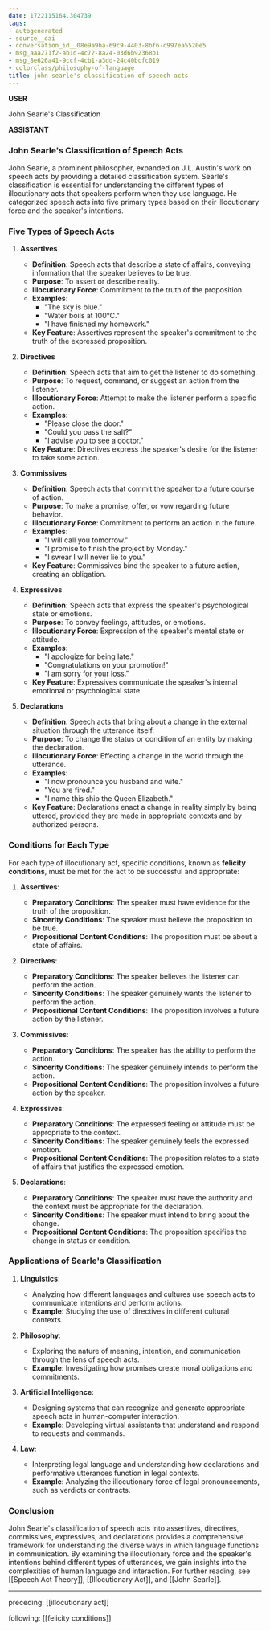 ```yaml
---
date: 1722115164.304739
tags:
- autogenerated
- source__oai
- conversation_id__08e9a9ba-69c9-4403-8bf6-c997ea5520e5
- msg_aaa271f2-ab1d-4c72-8a24-03d6b92368b1
- msg_8e626a41-9ccf-4cb1-a3dd-24c40bcfc019
- colorclass/philosophy-of-language
title: john searle's classification of speech acts
---
```


**USER**

John Searle's Classification


**ASSISTANT**

### John Searle's Classification of Speech Acts

John Searle, a prominent philosopher, expanded on J.L. Austin's work on speech acts by providing a detailed classification system. Searle's classification is essential for understanding the different types of illocutionary acts that speakers perform when they use language. He categorized speech acts into five primary types based on their illocutionary force and the speaker's intentions.

### Five Types of Speech Acts

1. **Assertives**
   - **Definition**: Speech acts that describe a state of affairs, conveying information that the speaker believes to be true.
   - **Purpose**: To assert or describe reality.
   - **Illocutionary Force**: Commitment to the truth of the proposition.
   - **Examples**:
     - "The sky is blue."
     - "Water boils at 100°C."
     - "I have finished my homework."
   - **Key Feature**: Assertives represent the speaker's commitment to the truth of the expressed proposition.

2. **Directives**
   - **Definition**: Speech acts that aim to get the listener to do something.
   - **Purpose**: To request, command, or suggest an action from the listener.
   - **Illocutionary Force**: Attempt to make the listener perform a specific action.
   - **Examples**:
     - "Please close the door."
     - "Could you pass the salt?"
     - "I advise you to see a doctor."
   - **Key Feature**: Directives express the speaker's desire for the listener to take some action.

3. **Commissives**
   - **Definition**: Speech acts that commit the speaker to a future course of action.
   - **Purpose**: To make a promise, offer, or vow regarding future behavior.
   - **Illocutionary Force**: Commitment to perform an action in the future.
   - **Examples**:
     - "I will call you tomorrow."
     - "I promise to finish the project by Monday."
     - "I swear I will never lie to you."
   - **Key Feature**: Commissives bind the speaker to a future action, creating an obligation.

4. **Expressives**
   - **Definition**: Speech acts that express the speaker's psychological state or emotions.
   - **Purpose**: To convey feelings, attitudes, or emotions.
   - **Illocutionary Force**: Expression of the speaker's mental state or attitude.
   - **Examples**:
     - "I apologize for being late."
     - "Congratulations on your promotion!"
     - "I am sorry for your loss."
   - **Key Feature**: Expressives communicate the speaker's internal emotional or psychological state.

5. **Declarations**
   - **Definition**: Speech acts that bring about a change in the external situation through the utterance itself.
   - **Purpose**: To change the status or condition of an entity by making the declaration.
   - **Illocutionary Force**: Effecting a change in the world through the utterance.
   - **Examples**:
     - "I now pronounce you husband and wife."
     - "You are fired."
     - "I name this ship the Queen Elizabeth."
   - **Key Feature**: Declarations enact a change in reality simply by being uttered, provided they are made in appropriate contexts and by authorized persons.

### Conditions for Each Type

For each type of illocutionary act, specific conditions, known as **felicity conditions**, must be met for the act to be successful and appropriate:

1. **Assertives**:
   - **Preparatory Conditions**: The speaker must have evidence for the truth of the proposition.
   - **Sincerity Conditions**: The speaker must believe the proposition to be true.
   - **Propositional Content Conditions**: The proposition must be about a state of affairs.

2. **Directives**:
   - **Preparatory Conditions**: The speaker believes the listener can perform the action.
   - **Sincerity Conditions**: The speaker genuinely wants the listener to perform the action.
   - **Propositional Content Conditions**: The proposition involves a future action by the listener.

3. **Commissives**:
   - **Preparatory Conditions**: The speaker has the ability to perform the action.
   - **Sincerity Conditions**: The speaker genuinely intends to perform the action.
   - **Propositional Content Conditions**: The proposition involves a future action by the speaker.

4. **Expressives**:
   - **Preparatory Conditions**: The expressed feeling or attitude must be appropriate to the context.
   - **Sincerity Conditions**: The speaker genuinely feels the expressed emotion.
   - **Propositional Content Conditions**: The proposition relates to a state of affairs that justifies the expressed emotion.

5. **Declarations**:
   - **Preparatory Conditions**: The speaker must have the authority and the context must be appropriate for the declaration.
   - **Sincerity Conditions**: The speaker must intend to bring about the change.
   - **Propositional Content Conditions**: The proposition specifies the change in status or condition.

### Applications of Searle's Classification

1. **Linguistics**:
   - Analyzing how different languages and cultures use speech acts to communicate intentions and perform actions.
   - **Example**: Studying the use of directives in different cultural contexts.

2. **Philosophy**:
   - Exploring the nature of meaning, intention, and communication through the lens of speech acts.
   - **Example**: Investigating how promises create moral obligations and commitments.

3. **Artificial Intelligence**:
   - Designing systems that can recognize and generate appropriate speech acts in human-computer interaction.
   - **Example**: Developing virtual assistants that understand and respond to requests and commands.

4. **Law**:
   - Interpreting legal language and understanding how declarations and performative utterances function in legal contexts.
   - **Example**: Analyzing the illocutionary force of legal pronouncements, such as verdicts or contracts.

### Conclusion

John Searle's classification of speech acts into assertives, directives, commissives, expressives, and declarations provides a comprehensive framework for understanding the diverse ways in which language functions in communication. By examining the illocutionary force and the speaker's intentions behind different types of utterances, we gain insights into the complexities of human language and interaction. For further reading, see [[Speech Act Theory]], [[Illocutionary Act]], and [[John Searle]].


---

preceding: [[illocutionary act]]  


following: [[felicity conditions]]